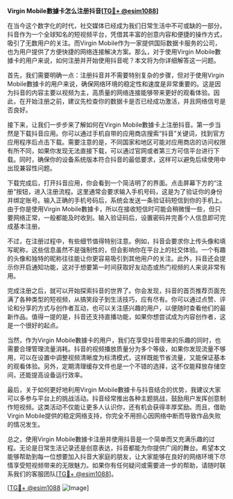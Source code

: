 **Virgin Mobile數據卡怎么注册抖音[[TG💪+ @esim1088](https://t.me/s/esim1088)]**

在当今这个数字化的时代，社交媒体已经成为我们日常生活中不可或缺的一部分。抖音作为一个全球知名的短视频平台，凭借其丰富的创意内容和便捷的操作方式，吸引了无数用户的关注。而Virgin Mobile作为一家提供国际数据卡服务的公司，也为用户提供了方便快捷的网络连接解决方案。那么，对于使用Virgin Mobile數據卡的用户来说，如何注册并开始使用抖音呢？本文将为你详细解答这一问题。

首先，我们需要明确一点：注册抖音并不需要特别复杂的步骤，但对于使用Virgin Mobile數據卡的用户来说，确保网络环境的稳定性和速度是非常重要的。这是因为抖音的内容主要以视频为主，高质量的网络连接能够带来更好的观看体验。因此，在开始注册之前，建议先检查你的数据卡是否已经成功激活，并且网络信号是否良好。

接下来，让我们一步步来了解如何在Virgin Mobile數據卡上注册抖音。第一步当然是下载抖音应用。你可以通过手机自带的应用商店搜索“抖音”关键词，找到官方应用程序后点击下载。需要注意的是，不同国家和地区可能对应用商店的访问权限有所不同，如果你发现无法直接下载，可以通过官网或者第三方可信平台进行下载。同时，确保你的设备系统版本符合抖音的最低要求，这样可以避免后续使用中出现兼容性问题。

下载完成后，打开抖音应用，你会看到一个简洁明了的界面。点击屏幕下方的“注册”按钮，进入注册流程。这里通常会要求输入手机号码，这是为了验证你的身份并绑定账号。输入正确的手机号码后，系统会发送一条验证码短信到你的手机上。由于你是使用Virgin Mobile數據卡，所以在接收短信时可能会稍微慢一些，但只要网络正常，一般都能及时收到。输入验证码后，设置密码并完善个人信息即可完成基本注册。

不过，在注册过程中，有些细节值得特别注意。例如，抖音会要求你上传头像和填写昵称，这些信息虽然不是强制性的，但会影响你在平台上的社交体验。一个有趣的头像和独特的昵称往往能让你更容易吸引到其他用户的关注。此外，抖音还会提示你开启通知功能，这对于想要第一时间获取好友动态或热门视频的人来说非常有用。

完成注册之后，就可以开始探索抖音的世界了。你会发现，抖音的首页推荐页面充满了各种类型的短视频，从搞笑段子到生活技巧，应有尽有。你可以通过点赞、评论和分享的方式与创作者互动，也可以关注感兴趣的用户，以便随时查看他们的最新作品。值得一提的是，抖音还支持直播功能，如果你想尝试成为内容创作者，这是一个很好的起点。

当然，作为Virgin Mobile數據卡的用户，我们在享受抖音带来的乐趣的同时，也需要合理管理流量消耗。抖音的视频播放质量分为多个等级，如果你发现流量不够用，可以在设置中调整视频清晰度为标清模式，这样既能节省流量，又能保证基本的观看体验。另外，定期清理缓存文件也是一个不错的选择，这不仅能释放存储空间，还能提高设备运行效率。

最后，关于如何更好地利用Virgin Mobile數據卡与抖音结合的优势，我建议大家可以多参与平台上的挑战活动。抖音经常推出各种主题挑战，鼓励用户发挥创意制作短视频。这类活动不仅能让更多人认识你，还有机会获得丰厚奖励。而且，借助Virgin Mobile提供的稳定网络支持，你完全不用担心因网络中断而导致作品失败的情况发生。

总之，使用Virgin Mobile數據卡注册并使用抖音是一个简单而又充满乐趣的过程。无论是日常生活记录还是创意表达，抖音都能为你提供广阔的舞台。希望本文能够帮助到每一位想要加入抖音大家庭的朋友，让大家能够在良好的网络环境下尽情享受短视频带来的无限魅力。如果你有任何疑问或需要进一步的帮助，请随时联系我们的客服团队[[TG💪+ @esim1088](https://t.me/s/esim1088)]。

[[TG💪+ @esim1088](https://t.me/s/esim1088) ![Image](https://i.postimg.cc/4NQfJmqS/Snipaste-2025-05-13-00-14-12.png)]